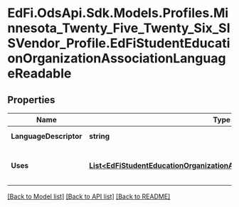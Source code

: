 # EdFi.OdsApi.Sdk.Models.Profiles.Minnesota_Twenty_Five_Twenty_Six_SISVendor_Profile.EdFiStudentEducationOrganizationAssociationLanguageReadable

## Properties

Name | Type | Description | Notes
------------ | ------------- | ------------- | -------------
**LanguageDescriptor** | **string** | A specification of which written or spoken communication is being used. | 
**Uses** | [**List&lt;EdFiStudentEducationOrganizationAssociationLanguageUseReadable&gt;**](EdFiStudentEducationOrganizationAssociationLanguageUseReadable.md) | An unordered collection of studentEducationOrganizationAssociationLanguageUses. A description of how the language is used (e.g. Home Language, Native Language, Spoken Language). | [optional] 

[[Back to Model list]](../README.md#documentation-for-models) [[Back to API list]](../README.md#documentation-for-api-endpoints) [[Back to README]](../README.md)

